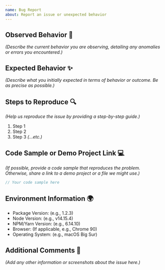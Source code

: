 ```yaml
---
name: Bug Report
about: Report an issue or unexpected behavior
---
```


## Observed Behavior 🐛

_(Describe the current behavior you are observing, detailing any anomalies or errors you encountered.)_

## Expected Behavior ✨

_(Describe what you initially expected in terms of behavior or outcome. Be as precise as possible.)_

## Steps to Reproduce 🔍

_(Help us reproduce the issue by providing a step-by-step guide.)_

1. Step 1
2. Step 2
3. Step 3
   _(...etc.)_

## Code Sample or Demo Project Link 💻

_(If possible, provide a code sample that reproduces the problem. Otherwise, share a link to a demo project or a file we might use.)_

```javascript
// Your code sample here
```

## Environment Information 🌍

- Package Version: (e.g., 1.2.3)
- Node Version: (e.g., v14.15.4)
- NPM/Yarn Version: (e.g., 6.14.10)
- Browser: (If applicable, e.g., Chrome 90)
- Operating System: (e.g., macOS Big Sur)

## Additional Comments 📝

_(Add any other information or screenshots about the issue here.)_




